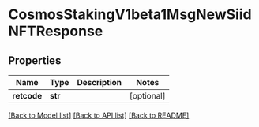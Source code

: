 # CosmosStakingV1beta1MsgNewSiidNFTResponse

## Properties
Name | Type | Description | Notes
------------ | ------------- | ------------- | -------------
**retcode** | **str** |  | [optional] 

[[Back to Model list]](../README.md#documentation-for-models) [[Back to API list]](../README.md#documentation-for-api-endpoints) [[Back to README]](../README.md)

